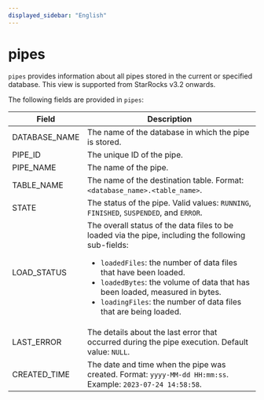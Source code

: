 ```yaml
---
displayed_sidebar: "English"
---
```


# pipes

`pipes` provides information about all pipes stored in the current or specified database. This view is supported from StarRocks v3.2 onwards.

The following fields are provided in `pipes`:

| **Field**     | **Description**                                              |
| ------------- | ------------------------------------------------------------ |
| DATABASE_NAME | The name of the database in which the pipe is stored.        |
| PIPE_ID       | The unique ID of the pipe.                                   |
| PIPE_NAME     | The name of the pipe.                                        |
| TABLE_NAME    | The name of the destination table. Format: `<database_name>.<table_name>`. |
| STATE         | The status of the pipe. Valid values: `RUNNING`, `FINISHED`, `SUSPENDED`, and `ERROR`. |
| LOAD_STATUS   | The overall status of the data files to be loaded via the pipe, including the following sub-fields:<ul><li>`loadedFiles`: the number of data files that have been loaded.</li><li>`loadedBytes`: the volume of data that has been loaded, measured in bytes.</li><li>`loadingFiles`: the number of data files that are being loaded.</li></ul> |
| LAST_ERROR    | The details about the last error that occurred during the pipe execution. Default value: `NULL`. |
| CREATED_TIME  | The date and time when the pipe was created. Format: `yyyy-MM-dd HH:mm:ss`. Example: `2023-07-24 14:58:58`. |
